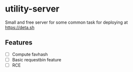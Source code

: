 # utility-server
Small and free server for some common task for deploying at https://deta.sh

## Features

- [ ] Compute favhash
- [ ] Basic requestbin feature
- [ ] RCE